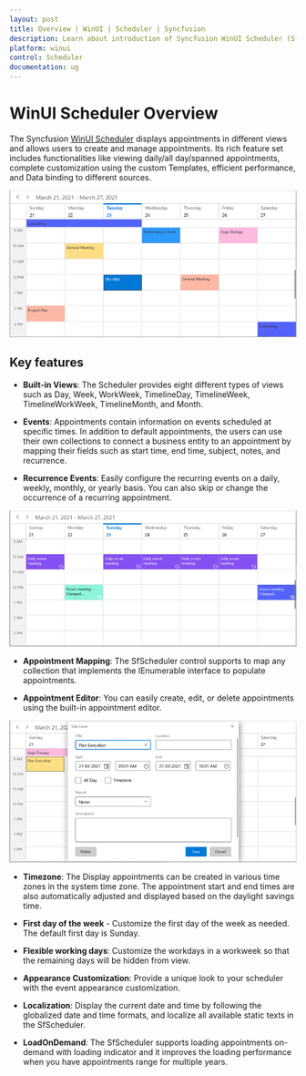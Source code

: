 ```yaml
---
layout: post
title: Overview | WinUI | Scheduler | Syncfusion 
description: Learn about introduction of Syncfusion WinUI Scheduler (SfScheduler) control, its features, and more details.
platform: winui
control: Scheduler
documentation: ug
---
```


# WinUI Scheduler Overview

The Syncfusion [WinUI Scheduler](https://www.syncfusion.com/winui-controls/scheduler) displays appointments in different views and allows users to create and manage appointments. Its rich feature set includes functionalities like viewing daily/all day/spanned appointments, complete customization using the custom Templates, efficient performance, and Data binding to different sources.

![week-view-in-winui-scheduler](Overview_Images/adding-week-view-in-winui-scheduler.png)

## Key features

*  **Built-in Views**: The Scheduler provides eight different types of views such as Day, Week, WorkWeek, TimelineDay, TimelineWeek, TimelineWorkWeek, TimelineMonth, and Month.

* **Events**: Appointments contain information on events scheduled at specific times. In addition to default appointments, the users can use their own collections to connect a business entity to an appointment by mapping their fields such as start time, end time, subject, notes, and recurrence.

* **Recurrence Events**: Easily configure the recurring events on a daily, weekly, monthly, or yearly basis. You can also skip or change the occurrence of a recurring appointment.

![recurring-events-with-exceptions-in-winui-scheduler](Overview_Images/adding-recurring-events-with-exceptions-in-winui-scheduler.png)

* **Appointment Mapping**: The SfScheduler control supports to map any collection that implements the IEnumerable interface to populate appointments.

* **Appointment Editor**: You can easily create, edit, or delete appointments using the built-in appointment editor.

![appointment-editor-in-winui-scheduler](Overview_Images/adding-appointment-editor-in-winui-scheduler.png)

* **Timezone**: The Display appointments can be created in various time zones in the system time zone. The appointment start and end times are also automatically adjusted and displayed based on the daylight savings time.

* **First day of the week** - Customize the first day of the week as needed. The default first day is Sunday.

* **Flexible working days**: Customize the workdays in a workweek so that the remaining days will be hidden from view.

* **Appearance Customization**: Provide a unique look to your scheduler with the event appearance customization.

* **Localization**: Display the current date and time by following the globalized date and time formats, and localize all available static texts in the SfScheduler.

* **LoadOnDemand**: The SfScheduler supports loading appointments on-demand with loading indicator and it improves the loading performance when you have appointments range for multiple years.